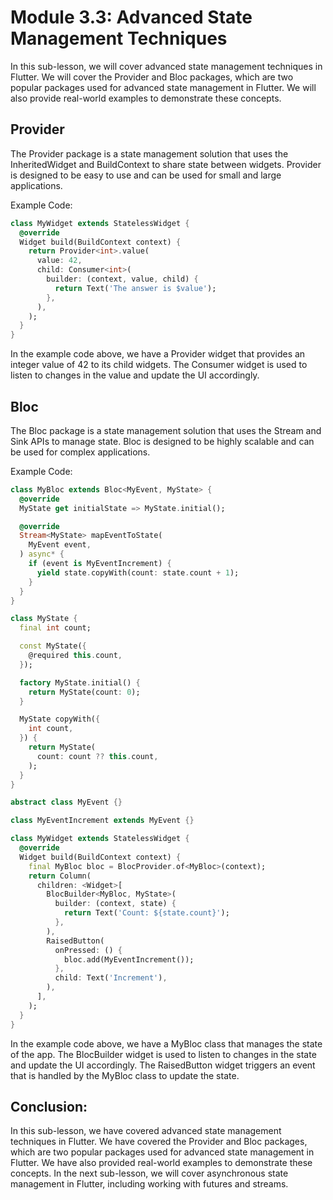 # Module 3.3: Advanced State Management Techniques

In this sub-lesson, we will cover advanced state management techniques in Flutter. We will cover the Provider and Bloc packages, which are two popular packages used for advanced state management in Flutter. We will also provide real-world examples to demonstrate these concepts.

## Provider

The Provider package is a state management solution that uses the InheritedWidget and BuildContext to share state between widgets. Provider is designed to be easy to use and can be used for small and large applications.

Example Code:

```dart
class MyWidget extends StatelessWidget {
  @override
  Widget build(BuildContext context) {
    return Provider<int>.value(
      value: 42,
      child: Consumer<int>(
        builder: (context, value, child) {
          return Text('The answer is $value');
        },
      ),
    );
  }
}
```

In the example code above, we have a Provider widget that provides an integer value of 42 to its child widgets. The Consumer widget is used to listen to changes in the value and update the UI accordingly.

## Bloc

The Bloc package is a state management solution that uses the Stream and Sink APIs to manage state. Bloc is designed to be highly scalable and can be used for complex applications.

Example Code:

```dart
class MyBloc extends Bloc<MyEvent, MyState> {
  @override
  MyState get initialState => MyState.initial();

  @override
  Stream<MyState> mapEventToState(
    MyEvent event,
  ) async* {
    if (event is MyEventIncrement) {
      yield state.copyWith(count: state.count + 1);
    }
  }
}

class MyState {
  final int count;

  const MyState({
    @required this.count,
  });

  factory MyState.initial() {
    return MyState(count: 0);
  }

  MyState copyWith({
    int count,
  }) {
    return MyState(
      count: count ?? this.count,
    );
  }
}

abstract class MyEvent {}

class MyEventIncrement extends MyEvent {}

class MyWidget extends StatelessWidget {
  @override
  Widget build(BuildContext context) {
    final MyBloc bloc = BlocProvider.of<MyBloc>(context);
    return Column(
      children: <Widget>[
        BlocBuilder<MyBloc, MyState>(
          builder: (context, state) {
            return Text('Count: ${state.count}');
          },
        ),
        RaisedButton(
          onPressed: () {
            bloc.add(MyEventIncrement());
          },
          child: Text('Increment'),
        ),
      ],
    );
  }
}
```

In the example code above, we have a MyBloc class that manages the state of the app. The BlocBuilder widget is used to listen to changes in the state and update the UI accordingly. The RaisedButton widget triggers an event that is handled by the MyBloc class to update the state.

## Conclusion:

In this sub-lesson, we have covered advanced state management techniques in Flutter. We have covered the Provider and Bloc packages, which are two popular packages used for advanced state management in Flutter. We have also provided real-world examples to demonstrate these concepts. In the next sub-lesson, we will cover asynchronous state management in Flutter, including working with futures and streams.